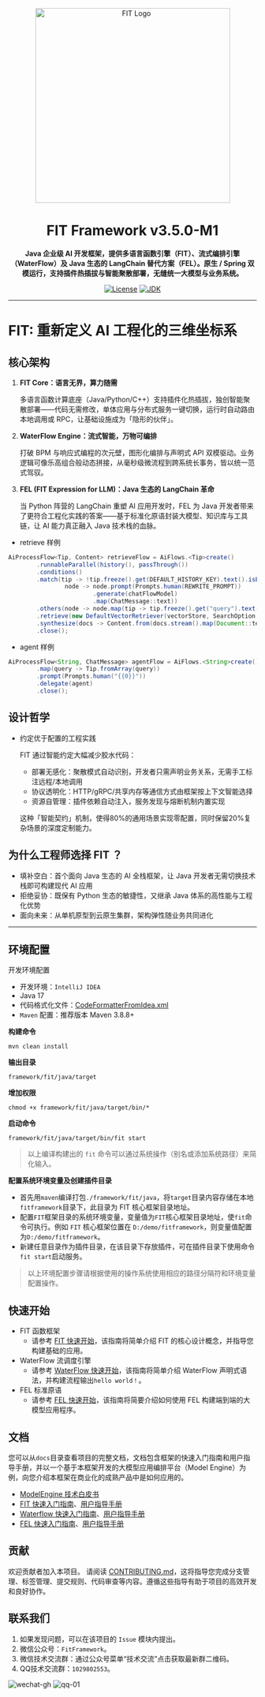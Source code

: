 <div align="center">
  <img src="docs/resources/fit-logo.png" alt="FIT Logo" width="395">

# FIT Framework v3.5.0-M1

**Java 企业级 AI 开发框架，提供多语言函数引擎（FIT）、流式编排引擎（WaterFlow）及 Java 生态的 LangChain 替代方案（FEL）。原生 /
Spring 双模运行，支持插件热插拔与智能聚散部署，无缝统一大模型与业务系统。**

[![License](https://img.shields.io/badge/license-MIT-blue.svg)](https://opensource.org/license/MIT)
[![JDK](https://img.shields.io/badge/JDK-17-green.svg)](https://www.oracle.com/java/technologies/javase/jdk17-archive-downloads.html)
</div>

----------

# FIT: 重新定义 AI 工程化的三维坐标系

## 核心架构

1. **FIT Core：语言无界，算力随需**

   多语言函数计算底座（Java/Python/C++）支持插件化热插拔，独创智能聚散部署——代码无需修改，单体应用与分布式服务一键切换，运行时自动路由本地调用或
RPC，让基础设施成为「隐形的伙伴」。

2. **WaterFlow Engine：流式智能，万物可编排**

   打破 BPM 与响应式编程的次元壁，图形化编排与声明式 API 双模驱动。业务逻辑可像乐高组合般动态拼接，从毫秒级微流程到跨系统长事务，皆以统一范式驾驭。

3. **FEL (FIT Expression for LLM)：Java 生态的 LangChain 革命**

   当 Python 阵营的 LangChain 重塑 AI 应用开发时，FEL 为 Java 开发者带来了更符合工程化实践的答案——基于标准化原语封装大模型、知识库与工具链，让
AI 能力真正融入 Java 技术栈的血脉。

- retrieve 样例

``` java
AiProcessFlow<Tip, Content> retrieveFlow = AiFlows.<Tip>create()
        .runnableParallel(history(), passThrough())
        .conditions()
        .match(tip -> !tip.freeze().get(DEFAULT_HISTORY_KEY).text().isEmpty(),
                node -> node.prompt(Prompts.human(REWRITE_PROMPT))
                        .generate(chatFlowModel)
                        .map(ChatMessage::text))
        .others(node -> node.map(tip -> tip.freeze().get("query").text()))
        .retrieve(new DefaultVectorRetriever(vectorStore, SearchOption.custom().topK(1).build()))
        .synthesize(docs -> Content.from(docs.stream().map(Document::text).collect(Collectors.joining("\n\n"))))
        .close();
```

- agent 样例

``` java
AiProcessFlow<String, ChatMessage> agentFlow = AiFlows.<String>create()
        .map(query -> Tip.fromArray(query))
        .prompt(Prompts.human("{{0}}"))
        .delegate(agent)
        .close();
```

## 设计哲学

- 约定优于配置的工程实践

  FIT 通过智能约定大幅减少胶水代码：

    - 部署无感化：聚散模式自动识别，开发者只需声明业务关系，无需手工标注远程/本地调用
    - 协议透明化：HTTP/gRPC/共享内存等通信方式由框架按上下文智能选择 
    - 资源自管理：插件依赖自动注入，服务发现与熔断机制内置实现

  这种「智能契约」机制，使得80%的通用场景实现零配置，同时保留20%复杂场景的深度定制能力。

## 为什么工程师选择 FIT ？

- 填补空白：首个面向 Java 生态的 AI 全栈框架，让 Java 开发者无需切换技术栈即可构建现代 AI 应用
- 拒绝妥协：既保有 Python 生态的敏捷性，又继承 Java 体系的高性能与工程化优势
- 面向未来：从单机原型到云原生集群，架构弹性随业务共同进化

----------

## 环境配置

开发环境配置

- 开发环境：`IntelliJ IDEA`
- Java 17
- 代码格式化文件：[CodeFormatterFromIdea.xml](CodeFormatterFromIdea.xml)
- `Maven` 配置：推荐版本 Maven 3.8.8+

**构建命令**

```
mvn clean install
```

**输出目录**

```
framework/fit/java/target
```

**增加权限**

```
chmod +x framework/fit/java/target/bin/*
```

**启动命令**

```
framework/fit/java/target/bin/fit start
```

> 以上编译构建出的 `fit` 命令可以通过系统操作（别名或添加系统路径）来简化输入。

**配置系统环境变量及创建插件目录**

- 首先用`maven`编译打包`./framework/fit/java`，将`target`目录内容存储在本地`fitframework`目录下，此目录为 FIT 核心框架目录地址。
- 配置`FIT`框架目录的系统环境变量，变量值为`FIT`核心框架目录地址，使`fit`命令可执行。例如 `FIT` 核心框架位置在
  `D:/demo/fitframework`，则变量值配置为`D:/demo/fitframework`。
- 新建任意目录作为插件目录，在该目录下存放插件，可在插件目录下使用命令`fit start`启动服务。

> 以上环境配置步骤请根据使用的操作系统使用相应的路径分隔符和环境变量配置操作。

## 快速开始

- FIT 函数框架
  - 请参考 [FIT 快速开始](framework%2Ffit%2Fjava%2FREADME.md)，该指南将简单介绍 FIT 的核心设计概念，并指导您构建基础的应用。
- WaterFlow 流调度引擎
  - 请参考 [WaterFlow 快速开始](framework%2Fwaterflow%2Fjava%2Fwaterflow-core%2FREADME.md)，该指南将简单介绍 WaterFlow
    声明式语法，并构建流程输出`hello world！`。
- FEL 标准原语
  - 请参考 [FEL 快速开始](docs/framework/fel/java/quick-start-guide/01.%20模型.md)，该指南将简要介绍如何使用 FEL
    构建端到端的大模型应用程序。

## 文档

您可以从`docs`目录查看项目的完整文档，文档包含框架的快速入门指南和用户指导手册，并以一个基于本框架开发的大模型应用编排平台（Model
Engine）为例，向您介绍本框架在商业化的成熟产品中是如何应用的。

- [ModelEngine 技术白皮书](docs/model-engine-technical-white-paper/00.%20摘要.md)
- [FIT 快速入门指南](docs/framework/fit/java/quick-start-guide/01.%20构建基础%20Web%20应用.md)、[用户指导手册](docs/framework/fit/java/user-guide-book/01.%20插件%E3%80%81IoC%20容器和%20Bean.md)
- [Waterflow 快速入门指南](docs/framework/waterflow/java/quick-start-guide/01.%20介绍.md)、[用户指导手册](docs/framework/waterflow/java/user-guide-book.md)
- [FEL 快速入门指南](docs/framework/fel/java/quick-start-guide/01.%20模型.md)、[用户指导手册](docs/framework/fel/java/user-guide-book/01.%20AI%20流程.md)

## 贡献

欢迎贡献者加入本项目。
请阅读 [CONTRIBUTING.md](CONTRIBUTING.md)，这将指导您完成分支管理、标签管理、提交规则、代码审查等内容。遵循这些指导有助于项目的高效开发和良好协作。

## 联系我们

1. 如果发现问题，可以在该项目的 `Issue` 模块内提出。
2. 微信公众号：`FitFramework`。
3. 微信技术交流群：通过公众号菜单“技术交流”点击获取最新群二维码。
4. QQ技术交流群：`1029802553`。

![wechat-gh](docs/resources/qrcode_for_wechat_gh.png)
![qq-01](docs/resources/qrcode_for_qq_01.png)
